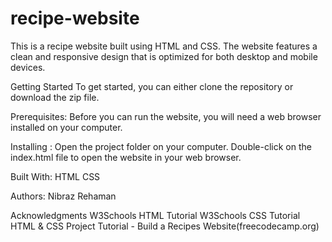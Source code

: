 # recipe-website
This is a recipe website built using HTML and CSS. The website features a clean and responsive design that is optimized for both desktop and mobile devices.

Getting Started
To get started, you can either clone the repository or download the zip file.

Prerequisites:
Before you can run the website, you will need a web browser installed on your computer.

Installing :
Open the project folder on your computer.
Double-click on the index.html file to open the website in your web browser.

Built With:
HTML
CSS


Authors: Nibraz Rehaman


Acknowledgments
W3Schools HTML Tutorial
W3Schools CSS Tutorial
HTML & CSS Project Tutorial - Build a Recipes Website(freecodecamp.org)
